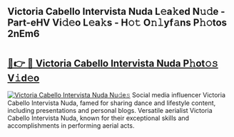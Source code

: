 ## Victoria Cabello Intervista Nuda L𝚎a𝚔ed N𝚞𝚍e - Part-eHV Vi𝚍𝚎o L𝚎a𝚔s - H𝚘𝚝 O𝚗𝚕yf𝚊ns P𝚑𝚘tos 2nEm6

# <h2><a href="http://kf9iiu.oniu.top/?m=Victoria+Cabello+Intervista+Nuda">🔗👉 🔴 Victoria Cabello Intervista Nuda P𝚑ot𝚘𝚜 V𝚒d𝚎o</a></h2>

[![Victoria Cabello Intervista Nuda Nu𝚍e𝚜](https://i.imgur.com/0qMVB7G.gif)](http://kf9iiu.oniu.top/?m=Victoria+Cabello+Intervista+Nuda)
Social media influencer Victoria Cabello Intervista Nuda, famed for sharing dance and lifestyle content, including presentations and personal blogs. Versatile aerialist Victoria Cabello Intervista Nuda, known for their exceptional skills and accomplishments in performing aerial acts.  
